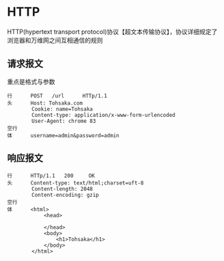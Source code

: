 # HTTP
HTTP(hypertext transport protocol)协议【超文本传输协议】，协议详细规定了浏览器和万维网之间互相通信的规则

## 请求报文
重点是格式与参数
```
行      POST   /url      HTTp/1.1
头      Host: Tohsaka.com
        Cookie: name=Tohsaka
        Content-type: application/x-www-form-urlencoded
        User-Agent: chrome 83
空行
体      username=admin&password=admin
```

## 响应报文
```
行      HTTp/1.1   200     OK
头      Content-type: text/html;charset=uft-8
        Content-length: 2048
        Content-encoding: gzip
空行
体      <html>
            <head>
            
            </head>
            <body>
                <h1>Tohsaka</h1>            
            </body>
        </html>
```